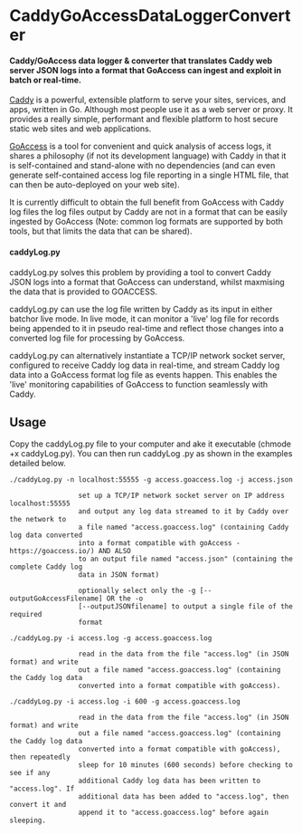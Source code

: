 # CaddyGoAccessDataLoggerConverter
#### Caddy/GoAccess data logger &amp; converter that translates Caddy web server JSON logs into a format that GoAccess can ingest and exploit in batch or real-time.

[Caddy](https://caddyserver.com) is a powerful, extensible platform to serve your sites, services, and apps, written in Go. Although most people use it as a web server or proxy. It provides a really simple, performant and flexible platform to host secure static web sites and web applications. 

[GoAccess](https://goaccess.io/) is a tool for convenient and quick analysis of access logs, it shares a philosophy (if not its development language) with Caddy in that it is self-contained and stand-alone with no dependencies (and can even generate self-contained access log file reporting in a single HTML file, that can then be auto-deployed on your web site).

It is currently difficult to obtain the full benefit from GoAccess with Caddy log files the log files output by Caddy are not in a format that can be easily ingested by GoAccess (Note: common log formats are supported by both tools, but that limits the data that can be shared).

#### caddyLog.py
caddyLog.py solves this problem by providing a tool to convert Caddy JSON logs into a format that GoAccess can understand, whilst maxmising the data that is provided to GOACCESS.

caddyLog.py can use the log file written by Caddy as its input in either batchor live mode. In live mode, it can monitor a 'live' log file for records being appended to it in pseudo real-time and reflect those changes into a converted log file for processing by GoAccess.

caddyLog.py can alternatively instantiate a TCP/IP network socket server, configured to receive Caddy log data in real-time, and stream Caddy log data into a GoAccess format log file as events happen. This enables the 'live' monitoring capabilities of GoAccess to function seamlessly with Caddy.

## Usage

Copy the caddyLog.py file to your computer and ake it executable (chmode +x caddyLog.py). You can then run caddyLog .py as shown in the examples detailed below.

```
./caddyLog.py -n localhost:55555 -g access.goaccess.log -j access.json

                 set up a TCP/IP network socket server on IP address localhost:55555
                 and output any log data streamed to it by Caddy over the network to
                 a file named "access.goaccess.log" (containing Caddy log data converted
                 into a format compatible with goAccess - https://goaccess.io/) AND ALSO
                 to an output file named "access.json" (containing the complete Caddy log
                 data in JSON format)
                
                 optionally select only the -g [--outputGoAccessFilename] OR the -o
                 [--outputJSONfilename] to output a single file of the required
                 format
```


```
./caddyLog.py -i access.log -g access.goaccess.log

                 read in the data from the file "access.log" (in JSON format) and write
                 out a file named "access.goaccess.log" (containing the Caddy log data
                 converted into a format compatible with goAccess).
```

```
./caddyLog.py -i access.log -i 600 -g access.goaccess.log

                 read in the data from the file "access.log" (in JSON format) and write
                 out a file named "access.goaccess.log" (containing the Caddy log data
                 converted into a format compatible with goAccess), then repeatedly
                 sleep for 10 minutes (600 seconds) before checking to see if any
                 additional Caddy log data has been written to "access.log". If
                 additional data has been added to "access.log", then convert it and
                 append it to "access.goaccess.log" before again sleeping.

```



